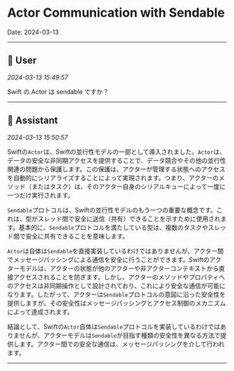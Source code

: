 # Actor Communication with Sendable

Date: 2024-03-13

---

## 👤 User
*2024-03-13 15:49:57*

Swift の Actor は sendable ですか？

---

## 🤖 Assistant
*2024-03-13 15:50:57*

Swiftの`Actor`は、Swiftの並行性モデルの一部として導入されました。`Actor`は、データの安全な非同期アクセスを提供することで、データ競合やその他の並行性関連の問題から保護します。この保護は、アクターが管理する状態へのアクセスを自動的にシリアライズすることによって実現されます。つまり、アクターのメソッド（またはタスク）は、そのアクター自身のシリアルキューによって一度に一つだけ実行されます。

`Sendable`プロトコルは、Swiftの並行性モデルのもう一つの重要な概念です。これは、型がスレッド間で安全に送信（共有）できることを示すために使用されます。基本的に、`Sendable`プロトコルを満たしている型は、複数のタスクやスレッド間で安全に共有できることを意味します。

`Actor`は自体は`Sendable`を直接実装しているわけではありませんが、アクター間でメッセージパッシングによる通信を安全に行うことができます。Swiftのアクターモデルは、アクターの状態が他のアクターや非アクターコンテキストから直接アクセスされることを防ぎます。しかし、アクターのメソッドやプロパティへのアクセスは非同期操作として設計されており、これにより安全な通信が可能になります。したがって、アクターは`Sendable`プロトコルの意図に沿った安全性を提供しますが、その安全性はメッセージパッシングとアクセス制御のメカニズムによって達成されます。

結論として、Swiftの`Actor`自体は`Sendable`プロトコルを実装しているわけではありませんが、アクターモデルは`Sendable`が目指す種類の安全性を異なる方法で提供します。アクター間での安全な通信は、メッセージパッシングを介して行われます。

---
